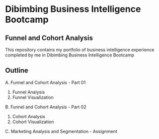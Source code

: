 # Dibimbing Business Intelligence Bootcamp
## Funnel and Cohort Analysis

This repository contains my portfolio of business intelligence experience completed by me in Dibimbing Business Intelligence Bootcamp

## Outline
A. Funnel and Cohort Analysis - Part 01
1. Funnel Analysis
2. Funnel Visualization

B. Funnel and Cohort Analysis - Part 02
1. Cohort Analysis
2. Cohort Visualization

C. Marketing Analysis and Segmentation - Assignment
